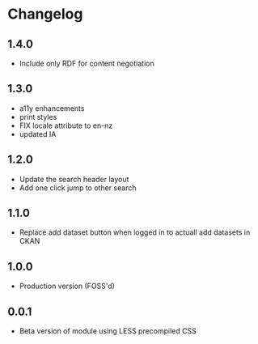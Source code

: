 # Changelog
## 1.4.0
 - Include only RDF for content negotiation

## 1.3.0
 - a11y enhancements
 - print styles
 - FIX locale attribute to en-nz
 - updated IA

## 1.2.0
 - Update the search header layout
 - Add one click jump to other search

## 1.1.0
 - Replace add dataset button when logged in to actuall add datasets in CKAN

## 1.0.0
 - Production version (FOSS'd)

## 0.0.1
 - Beta version of module using LESS precompiled CSS
